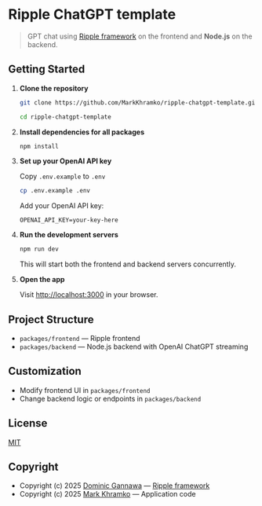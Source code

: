 # Ripple ChatGPT template

> GPT chat using [Ripple framework](https://github.com/trueadm/ripple) on the frontend and **Node.js** on the backend.

## Getting Started

1. **Clone the repository**
   ```sh
   git clone https://github.com/MarkKhramko/ripple-chatgpt-template.git
   
   cd ripple-chatgpt-template
   ```

2. **Install dependencies for all packages**
   
   ```sh
   npm install
   ```


3. **Set up your OpenAI API key**
   
   Copy `.env.example` to `.env`
   ```sh
   cp .env.example .env
   ```
   
   Add your OpenAI API key:
   ```
   OPENAI_API_KEY=your-key-here
   ```


4. **Run the development servers**
   
   ```sh
   npm run dev
   ```
   This will start both the frontend and backend servers concurrently.


5. **Open the app**
   
   Visit [http://localhost:3000](http://localhost:3000) in your browser.


## Project Structure

- `packages/frontend` — Ripple frontend
- `packages/backend` — Node.js backend with OpenAI ChatGPT streaming

## Customization

- Modify frontend UI in `packages/frontend`
- Change backend logic or endpoints in `packages/backend`

## License
[MIT](LICENSE)

## Copyright
- Copyright (c) 2025 [Dominic Gannawa](https://github.com/trueadm) — [Ripple framework](https://github.com/trueadm/ripple) 
- Copyright (c) 2025 [Mark Khramko](https://github.com/MarkKhramko) — Application code
